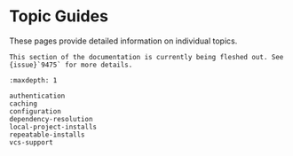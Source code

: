 # Topic Guides

These pages provide detailed information on individual topics.

```{note}
This section of the documentation is currently being fleshed out. See
{issue}`9475` for more details.
```

```{toctree}
:maxdepth: 1

authentication
caching
configuration
dependency-resolution
local-project-installs
repeatable-installs
vcs-support
```
